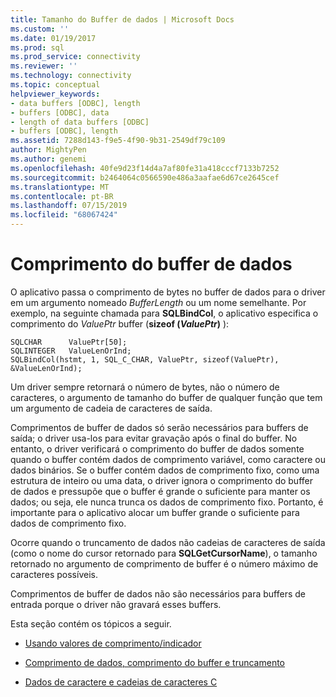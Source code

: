 ```yaml
---
title: Tamanho do Buffer de dados | Microsoft Docs
ms.custom: ''
ms.date: 01/19/2017
ms.prod: sql
ms.prod_service: connectivity
ms.reviewer: ''
ms.technology: connectivity
ms.topic: conceptual
helpviewer_keywords:
- data buffers [ODBC], length
- buffers [ODBC], data
- length of data buffers [ODBC]
- buffers [ODBC], length
ms.assetid: 7288d143-f9e5-4f90-9b31-2549df79c109
author: MightyPen
ms.author: genemi
ms.openlocfilehash: 40fe9d23f14d4a7af80fe31a418cccf7133b7252
ms.sourcegitcommit: b2464064c0566590e486a3aafae6d67ce2645cef
ms.translationtype: MT
ms.contentlocale: pt-BR
ms.lasthandoff: 07/15/2019
ms.locfileid: "68067424"
---
```

# <a name="data-buffer-length"></a>Comprimento do buffer de dados
O aplicativo passa o comprimento de bytes no buffer de dados para o driver em um argumento nomeado *BufferLength* ou um nome semelhante. Por exemplo, na seguinte chamada para **SQLBindCol**, o aplicativo especifica o comprimento do *ValuePtr* buffer (**sizeof (***ValuePtr***)** ):  
  
```  
SQLCHAR      ValuePtr[50];  
SQLINTEGER   ValueLenOrInd;  
SQLBindCol(hstmt, 1, SQL_C_CHAR, ValuePtr, sizeof(ValuePtr), &ValueLenOrInd);  
```  
  
 Um driver sempre retornará o número de bytes, não o número de caracteres, o argumento de tamanho do buffer de qualquer função que tem um argumento de cadeia de caracteres de saída.  
  
 Comprimentos de buffer de dados só serão necessários para buffers de saída; o driver usa-los para evitar gravação após o final do buffer. No entanto, o driver verificará o comprimento do buffer de dados somente quando o buffer contém dados de comprimento variável, como caractere ou dados binários. Se o buffer contém dados de comprimento fixo, como uma estrutura de inteiro ou uma data, o driver ignora o comprimento do buffer de dados e pressupõe que o buffer é grande o suficiente para manter os dados; ou seja, ele nunca trunca os dados de comprimento fixo. Portanto, é importante para o aplicativo alocar um buffer grande o suficiente para dados de comprimento fixo.  
  
 Ocorre quando o truncamento de dados não cadeias de caracteres de saída (como o nome do cursor retornado para **SQLGetCursorName**), o tamanho retornado no argumento de comprimento de buffer é o número máximo de caracteres possíveis.  
  
 Comprimentos de buffer de dados não são necessários para buffers de entrada porque o driver não gravará esses buffers.  
  
 Esta seção contém os tópicos a seguir.  
  
-   [Usando valores de comprimento/indicador](../../../odbc/reference/develop-app/using-length-and-indicator-values.md)  
  
-   [Comprimento de dados, comprimento do buffer e truncamento](../../../odbc/reference/develop-app/data-length-buffer-length-and-truncation.md)  
  
-   [Dados de caractere e cadeias de caracteres C](../../../odbc/reference/develop-app/character-data-and-c-strings.md)
